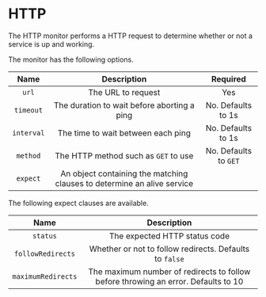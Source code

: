 # HTTP

The HTTP monitor performs a HTTP request to determine whether or not a service is up and working.

The monitor has the following options.

| Name | Description | Required |
| :--: | :---------: | :------: |
| `url` | The URL to request | Yes |
| `timeout` | The duration to wait before aborting a ping | No. Defaults to 1s |
| `interval` | The time to wait between each ping | No. Defaults to 1s |
| `method` | The HTTP method such as `GET` to use | No. Defaults to `GET` |
| `expect` | An object containing the matching clauses to determine an alive service | |

The following expect clauses are available.

| Name | Description |
| :--: | :---------: |
| `status` | The expected HTTP status code |
| `followRedirects` | Whether or not to follow redirects. Defaults to `false` |
| `maximumRedirects` | The maximum number of redirects to follow before throwing an error. Defaults to 10 |
